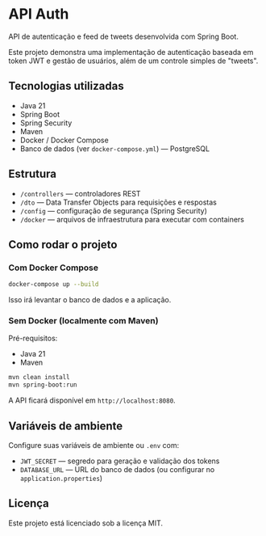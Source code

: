 
# API Auth

API de autenticação e feed de tweets desenvolvida com Spring Boot.

Este projeto demonstra uma implementação de autenticação baseada em token JWT e gestão de usuários, além de um controle simples de "tweets".

## Tecnologias utilizadas

- Java 21
- Spring Boot
- Spring Security
- Maven
- Docker / Docker Compose
- Banco de dados (ver `docker-compose.yml`) — PostgreSQL

## Estrutura

- `/controllers` — controladores REST
- `/dto` — Data Transfer Objects para requisições e respostas
- `/config` — configuração de segurança (Spring Security)
- `/docker` — arquivos de infraestrutura para executar com containers


## Como rodar o projeto

### Com Docker Compose

```bash
docker-compose up --build
```

Isso irá levantar o banco de dados e a aplicação.

### Sem Docker (localmente com Maven)

Pré-requisitos:

- Java 21
- Maven

```bash
mvn clean install
mvn spring-boot:run
```

A API ficará disponível em `http://localhost:8080`.

## Variáveis de ambiente

Configure suas variáveis de ambiente ou `.env` com:

- `JWT_SECRET` — segredo para geração e validação dos tokens
- `DATABASE_URL` — URL do banco de dados (ou configurar no `application.properties`)

## Licença

Este projeto está licenciado sob a licença MIT.


